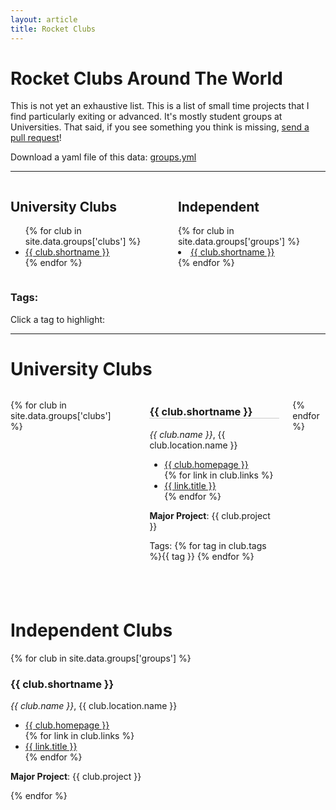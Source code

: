 ```yaml
---
layout: article
title: Rocket Clubs
---
```


# Rocket Clubs Around The World

This is not yet an exhaustive list. This is a list of small time projects that
I find particularly exiting or advanced. It's mostly student groups at
Universities. That said, if you see something you think is missing,
[send a pull request](https://github.com/natronics/Rocket-Clubs)!

Download a yaml file of this data: [groups.yml](https://github.com/natronics/Rocket-Clubs/raw/gh-pages/_data/groups.yml)


--------------------------------------------------------------------------------

<div class="columns">
 <div class="column">
  <h2>University Clubs</h2>
   <ul>
   {% for club in site.data.groups['clubs'] %}
   <li class="{% for tag in club.tags %}{{tag}} {% endfor %}"><a href="#{{ club.shortname | downcase | replace:' ', '-' | replace:'@', '' }}">{{ club.shortname }}</a></li>
   {% endfor %}
   </ul>
  </div>
  <div class="column">
   <h2>Independent</h2>
    {% for club in site.data.groups['groups'] %}
      <li><a href="">{{ club.shortname }}</a></li>
    {% endfor %}
 </div>
</div>

### Tags:

Click a tag to highlight:

<p id="taglist">
</p>

--------------------------------------------------------------------------------


# University Clubs

<div class="columns is-multiline" markdown="1">

{% for club in site.data.groups['clubs'] %}

<div class="column is-half {% for tag in club.tags %}{{tag}} {% endfor %}" style="margin-bottom:40px;padding-left:40px;" markdown="1">

<h3 style="border-bottom:1px solid #ccc;" id="{{ club.shortname | downcase | replace:' ', '-' | replace:'@', '' }}">{{ club.shortname }}</h3>

_{{ club.name }}_, {{ club.location.name }}

<ul>
 <li><a href="{{ club.homepage }}">{{ club.homepage }}</a></li>
 {% for link in club.links %}
 <li><a href="{{ link.url }}">{{ link.title }}</a></li>
 {% endfor %}
</ul>

**Major Project**: {{ club.project }}

Tags: {% for tag in club.tags %}<span class="tag">{{ tag }}</span> {% endfor %}

</div>

{% endfor %}
</div>

# Independent Clubs


{% for club in site.data.groups['groups'] %}
### {{ club.shortname }}

_{{ club.name }}_, {{ club.location.name }}

<ul>
 <li><a href="{{ club.homepage }}">{{ club.homepage }}</a></li>
 {% for link in club.links %}
 <li><a href="{{ link.url }}">{{ link.title }}</a></li>
 {% endfor %}
</ul>

**Major Project**: {{ club.project }}

{% endfor %}

<script src="//code.jquery.com/jquery-1.12.0.min.js"></script>
<script src="//code.jquery.com/jquery-migrate-1.2.1.min.js"></script>
<script>
    $( document ).ready(function() {
        var taglist = new Set();

        {% for club in site.data.groups['clubs'] %}
            {% for tag in club.tags %}
                taglist.add("{{ tag }}");
            {% endfor %}
        {% endfor %}

        for (var tag of taglist) {
            $('<a/>', {
                id: tag,
                text: tag,
                class: "tag"
            }).appendTo('#taglist').click(function () {

                // clear highlights
                $('a.tag').css("background-color", "#f5f7fa");
                for (var tag of taglist) {
                    $('.'+tag).css("background-color", "#fff");
                }

                // highlight
                $("."+this.id).css("background-color", "#fed");
                $(this).css("background-color", "#fed");
            });
            $('#taglist').append(" ");
        }

        $('<a/>', {
                id: 'clear',
                text: "Clear Highlights",
                class: "button is-small"
            }).appendTo('#taglist').click(function () {
                // clear highlights
                $('a.tag').css("background-color", "#f5f7fa");
                for (var tag of taglist) {
                    $('.'+tag).css("background-color", "#fff");
                }
         });
    });
</script>
